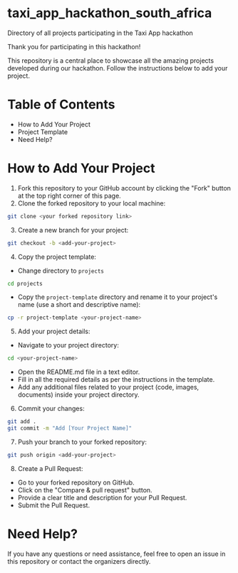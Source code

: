 # taxi_app_hackathon_south_africa
Directory of all projects participating in the Taxi App hackathon

Thank you for participating in this hackathon!

 This repository is a central place to showcase all the amazing projects developed during our hackathon. Follow the instructions below to add your project.

# Table of Contents

- How to Add Your Project
- Project Template
- Need Help?

# How to Add Your Project

  1. Fork this repository to your GitHub account by clicking the "Fork" button at the top right corner of this page.
  2. Clone the forked repository to your local machine:

```sh
git clone <your forked repository link>
```

3. Create a new branch for your project:

```sh
git checkout -b <add-your-project>
```

4. Copy the project template:
- Change directory to `projects`

```sh
cd projects
```

- Copy the `project-template` directory and rename it to your project's name (use a short and descriptive name):

```sh
cp -r project-template <your-project-name>
```

5. Add your project details:

- Navigate to your project directory:

```sh
cd <your-project-name>
```

- Open the README.md file in a text editor.
- Fill in all the required details as per the instructions in the template.
- Add any additional files related to your project (code, images, documents) inside your project directory.

6. Commit your changes:

```sh
git add .
git commit -m "Add [Your Project Name]"
```

7. Push your branch to your forked repository:

```sh
git push origin <add-your-project>
```

8. Create a Pull Request:

- Go to your forked repository on GitHub.
- Click on the "Compare & pull request" button.
- Provide a clear title and description for your Pull Request.
- Submit the Pull Request.


# Need Help?

If you have any questions or need assistance, feel free to open an issue in this repository or contact the organizers directly.
